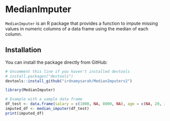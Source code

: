 # MedianImputer

`MedianImputer` is an R package that provides a function to impute missing values in numeric columns of a data frame using the median of each column.

## Installation

You can install the package directly from GitHub:

```R
# Uncomment this line if you haven't installed devtools
# install.packages("devtools")  
devtools::install_github("irdnamysarah/MedianImputerv2")

library(MedianImputer)

# Example with a sample data frame
df_test <- data.frame(salary = c(1000, NA, 8000, NA), age = c(NA, 20, 30, NA))
imputed_df <- median_imputer(df_test)
print(imputed_df)
